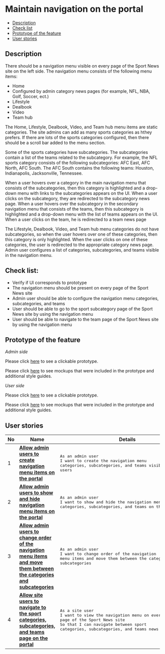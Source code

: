 # Maintain navigation on the portal

- [Description](#description)
- [Check list](#check-list)
- [Prototype of the feature](#prototype-of-the-feature)
- [User stories](#user-stories)

## Description

There should be a navigation menu visible on every page of the Sport News site on the left side. The navigation menu consists of the following menu items:
  - Home
  - Configured by admin category news pages (for example, NFL, NBA, Golf, Soccer, ect.)
  - Lifestyle
  - Dealbook
  - Video
  - Team hub

The Home, Lifestyle, Dealbook, Video, and Team hub menu items are static categories.
The site admins can add as many sports categories as hthey prefers. If there are lots of the sports categories configured, then there should be a scroll bar added to the menu section.

Some of the sports categories have subcategories. The subcategories contain a list of the teams related to the subcategory. For example, the NFL sports category consists of the following subcategories: AFC East, AFC North, AFC South. The AFC South contains the following teams: Houston, Indianapolis, Jacksonville, Tennessee.

When a user hovers over a category in the main navigation menu that consists of the subcategories, then this category is highlighted and a drop-down menu with links to the subcategories appears on the UI. When a user clicks on the subcategory, they are redirected to the subcategory news page.
When a user hovers over the subcategory in the secondary navigation menu that consists of the teams, then this subcategory is highlighted and a drop-down menu with the list of teams appears on the UI. When a user clicks on the team, he is redirected to a team news page

The Lifestyle, Dealbook, Video, and Team hub menu categories do not have subcategories, so when the user hovers over one of these categories, then this category is only highlighted. When the user clicks on one of these categories, the user is redirected to the appropriate category news page.
Admin user configures a list of categories, subcategories, and teams visible in the navigation menu.

## Check list:

  - Verify if UI corresponds to prototype
  - The navigation menu should be present on every page of the Sport News site
  - Admin user should be able to configure the navigation menu categories, subcategories, and teams
  - User should be able to go to the sport subcategory page of the Sport News site by using the navigation menu
  - User should be able to navigate to the team page of the Sport News site by using the navigation menu

## Prototype of the feature

_Admin side_

Please click [here](https://www.figma.com/proto/MejavVSuDAMfSDu27O108g/Maintain-Navigation?node-id=0%3A1075&viewport=-177%2C284%2C0.04348461702466011&scaling=min-zoom) to see a clickable prototype.

Please click [here](https://www.figma.com/file/MejavVSuDAMfSDu27O108g/Maintain-Navigation?node-id=0%3A1073) to see mockups that were included in the prototype and additional style guides.

_User side_

Please click [here](https://www.figma.com/proto/MejavVSuDAMfSDu27O108g/Maintain-Navigation?node-id=0%3A2&viewport=210%2C442%2C0.08585662394762039&scaling=min-zoom) to see a clickable prototype.

Please click [here](https://www.figma.com/file/MejavVSuDAMfSDu27O108g/Maintain-Navigation?node-id=0%3A1) to see mockups that were included in the prototype and additional style guides.

## User stories

No           |      Name     |   Details
------------ | ------------- | -------------
1 |[**Allow admin users to create navigation menu items on the portal**](/products/sport_news_portal/web_application_features/maintain_navigation/user_stories/manage_navigation_items)|<pre>As an admin user<br>I want to create the navigation menu categories, subcategories, and teams visible to the site users</pre>
2 |[**Allow admin users to show and hide navigation menu items on the portal**](/products/sport_news_portal/web_application_features/maintain_navigation/user_stories/hide_show_navigation_items)|<pre>As an admin user<br>I want to show and hide the navigation menu categories, subcategories, and teams on the portal</pre>
3 |[**Allow admin users to change order of the navigation menu items and move them between the categories and subcategories**](/products/sport_news_portal/web_application_features/maintain_navigation/user_stories/move_and_order_navigation_items)|<pre>As an admin user<br>I want to change order of the navigation menu items and move them between the categories and subcategories</pre>
4 |[**Allow site users to navigate to the sport categories, subcategories, and teams page on the portal**](/products/sport_news_portal/web_application_features/maintain_navigation/user_stories/navigation_user_side)|<pre>As a site user<br>I want to view the navigation menu on every page of the Sport News site<br>So that I can navigate between sport categories, subcategories, and teams news pages</pre>







